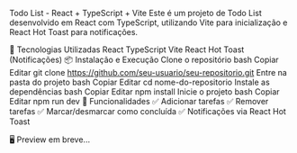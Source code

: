 Todo List - React + TypeScript + Vite
Este é um projeto de Todo List desenvolvido em React com TypeScript, utilizando Vite para inicialização e React Hot Toast para notificações.

🚀 Tecnologias Utilizadas
React
TypeScript
Vite
React Hot Toast (Notificações)
📦 Instalação e Execução
Clone o repositório
bash
Copiar
Editar
git clone https://github.com/seu-usuario/seu-repositorio.git
Entre na pasta do projeto
bash
Copiar
Editar
cd nome-do-repositorio
Instale as dependências
bash
Copiar
Editar
npm install
Inicie o projeto
bash
Copiar
Editar
npm run dev
🎯 Funcionalidades
✅ Adicionar tarefas
✅ Remover tarefas
✅ Marcar/desmarcar como concluída
✅ Notificações via React Hot Toast

🖥️ Preview em breve...
